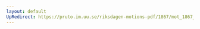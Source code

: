 ```yaml
---
layout: default
UpRedirect: https://pruto.im.uu.se/riksdagen-motions-pdf/1867/mot_1867__ak__11/mot_1867__ak__11-001.pdf
---
```

